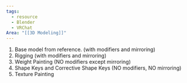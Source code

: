```yaml
---
tags:
  - resource
  - Blender
  - VRChat
Area: "[[3D Modeling]]"
---
```


1. Base model from reference. (with modifiers and mirroring)
2. Rigging (with modifiers and mirroring)
3. Weight Painting (NO modifiers except mirroring)
4. Shape Keys and Corrective Shape Keys (NO modifiers,  NO mirroring)
5. Texture Painting
